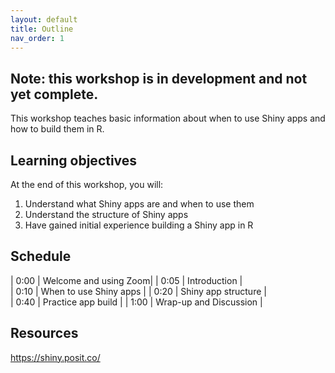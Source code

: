 ```yaml
---
layout: default
title: Outline
nav_order: 1
---
```


## Note: this workshop is in development and not yet complete.

This workshop teaches basic information about when to use Shiny apps and how to build them in R.

## Learning objectives

At the end of this workshop, you will:
1. Understand what Shiny apps are and when to use them
2. Understand the structure of Shiny apps
3. Have gained initial experience building a Shiny app in R

## Schedule

| 0:00 | Welcome and using Zoom|
| 0:05 | Introduction |  
| 0:10 | When to use Shiny apps |
| 0:20 | Shiny app structure |   
| 0:40 | Practice app build |
| 1:00 | Wrap-up and Discussion |

## Resources
https://shiny.posit.co/
